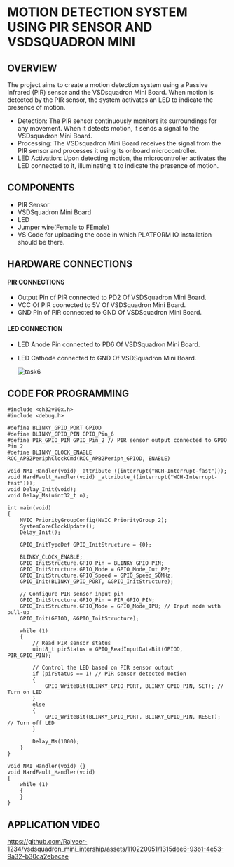 # MOTION DETECTION SYSTEM USING PIR SENSOR AND VSDSQUADRON MINI

## OVERVIEW
The project aims to create a motion detection system using a Passive Infrared (PIR) sensor and the VSDsquadron Mini Board. When motion is detected by the PIR sensor, the system activates an LED to indicate the presence of motion.
* Detection: The PIR sensor continuously monitors its surroundings for any movement. When it detects motion, it sends a signal to the VSDsquadron Mini Board.
* Processing: The VSDsquadron Mini Board receives the signal from the PIR sensor and processes it using its onboard microcontroller.
* LED Activation: Upon detecting motion, the microcontroller activates the LED connected to it, illuminating it to indicate the presence of motion.

## COMPONENTS
* PIR Sensor
* VSDSquadron Mini Board
* LED
* Jumper wire(Female to FEmale)
* VS Code for uploading the code in which PLATFORM IO installation should be there.

## HARDWARE CONNECTIONS

#### PIR CONNECTIONS
* Output Pin of PIR connected to PD2 Of VSDSquadron Mini Board.
* VCC Of PIR coonected to 5V Of VSDSquadron Mini Board.
* GND Pin of PIR connected to GND Of VSDSquadron Mini Board.

#### LED CONNECTION
* LED Anode Pin connected to PD6 Of VSDSquadron Mini Board.
* LED Cathode connected to GND Of VSDSquadron Mini Board.

  ![task6](https://github.com/Rajveer-1234/vsdsquadron_mini_intership/assets/110220051/e43f376b-7665-40bc-884b-8b5555c4a4eb)


## CODE FOR PROGRAMMING
```
#include <ch32v00x.h>
#include <debug.h>

#define BLINKY_GPIO_PORT GPIOD
#define BLINKY_GPIO_PIN GPIO_Pin_6
#define PIR_GPIO_PIN GPIO_Pin_2 // PIR sensor output connected to GPIO Pin 2
#define BLINKY_CLOCK_ENABLE RCC_APB2PeriphClockCmd(RCC_APB2Periph_GPIOD, ENABLE)

void NMI_Handler(void) _attribute_((interrupt("WCH-Interrupt-fast")));
void HardFault_Handler(void) _attribute_((interrupt("WCH-Interrupt-fast")));
void Delay_Init(void);
void Delay_Ms(uint32_t n);

int main(void)
{
    NVIC_PriorityGroupConfig(NVIC_PriorityGroup_2);
    SystemCoreClockUpdate();
    Delay_Init();

    GPIO_InitTypeDef GPIO_InitStructure = {0};

    BLINKY_CLOCK_ENABLE;
    GPIO_InitStructure.GPIO_Pin = BLINKY_GPIO_PIN;
    GPIO_InitStructure.GPIO_Mode = GPIO_Mode_Out_PP;
    GPIO_InitStructure.GPIO_Speed = GPIO_Speed_50MHz;
    GPIO_Init(BLINKY_GPIO_PORT, &GPIO_InitStructure);

    // Configure PIR sensor input pin
    GPIO_InitStructure.GPIO_Pin = PIR_GPIO_PIN;
    GPIO_InitStructure.GPIO_Mode = GPIO_Mode_IPU; // Input mode with pull-up
    GPIO_Init(GPIOD, &GPIO_InitStructure);

    while (1)
    {
        // Read PIR sensor status
        uint8_t pirStatus = GPIO_ReadInputDataBit(GPIOD, PIR_GPIO_PIN);

        // Control the LED based on PIR sensor output
        if (pirStatus == 1) // PIR sensor detected motion
        {
            GPIO_WriteBit(BLINKY_GPIO_PORT, BLINKY_GPIO_PIN, SET); // Turn on LED
        }
        else
        {
            GPIO_WriteBit(BLINKY_GPIO_PORT, BLINKY_GPIO_PIN, RESET); // Turn off LED
        }

        Delay_Ms(1000);
    }
}

void NMI_Handler(void) {}
void HardFault_Handler(void)
{
    while (1)
    {
    }
}
```

## APPLICATION VIDEO


https://github.com/Rajveer-1234/vsdsquadron_mini_intership/assets/110220051/1315dee6-93b1-4e53-9a32-b30ca2ebacae




